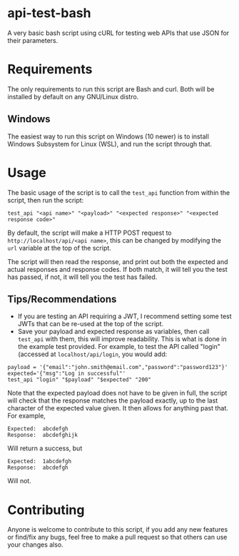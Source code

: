 # api-test-bash
A very basic bash script using cURL for testing web APIs that use JSON for their parameters.

# Requirements
The only requirements to run this script are Bash and curl. Both will be installed by default on any GNU/Linux distro. 

## Windows
The easiest way to run this script on Windows (10 newer) is to install Windows Subsystem for Linux (WSL), and run the script through that.

# Usage
The basic usage of the script is to call the `test_api` function from within the script, then run the script:
```
test_api "<api name>" "<payload>" "<expected response>" "<expected response code>"
```
By default, the script will make a HTTP POST request to `http://localhost/api/<api name>`, this can be changed by modifying the `url` variable at the top of the script.

The script will then read the response, and print out both the expected and actual responses and response codes. If both match, it will tell you the test has passed, if not, it will tell you the test has failed.

## Tips/Recommendations
- If you are testing an API requiring a JWT, I recommend setting some test JWTs that can be re-used at the top of the script. 
- Save your payload and expected response as variables, then call `test_api` with them, this will improve readability. This is what is done in the example test provided.
For example, to test the API called "login" (accessed at `localhost/api/login`, you would add:
```
payload = '{"email":"john.smith@email.com","password":"password123"}'
expected='{"msg":"Log in successful"'
test_api "login" "$payload" "$expected" "200"
```
Note that the expected payload does not have to be given in full, the script will check that the response matches the payload exactly, up to the last character of the expected value given. It then allows for anything past that. For example,
```
Expected:  abcdefgh
Response:  abcdefghijk
```
Will return a success, but
```
Expected:  1abcdefgh
Response:  abcdefgh
```
Will not.

# Contributing
Anyone is welcome to contribute to this script, if you add any new features or find/fix any bugs, feel free to make a pull request so that others can use your changes also.
